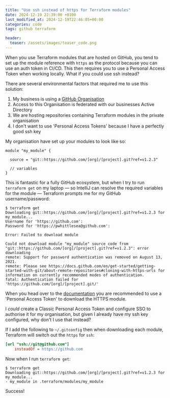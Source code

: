 ```yaml
---
title: "Use ssh instead of https for Terraform modules"
date: 2024-12-19 22:39:00 +0100
last_modified_at: 2024-12-19T22:46:05+00:00
categories: code
tags: github terraform

header:
  teaser: /assets/images/teaser_code.png
---
```


When you use Terraform modules that are hosted on GitHub, you tend to set up the module reference with `https` as the protocol because you can use an auth token in CI/CD.
This then requires you to use a Personal Access Token when working locally.
What if you could use ssh instead?

There are several environmental factors that required me to use this solution:

1. My business is using a [GitHub Organisation](https://docs.github.com/en/organizations/collaborating-with-groups-in-organizations/about-organizations#about-organizations)
2. Access to this Organisation is federated with our businesses Active Directory
3. We are hosting repositories containing Terraform modules in the private organisation
4. I don't want to use 'Personal Access Tokens' because I have a perfectly good ssh key

My organisation have set up your modules to look like so:

```hcl
module "my_module" {

  source = "git::https://github.com/[org]/[project].git?ref=v1.2.3"

  // variables
}
```

This is fantastic for a fully GitHub ecosystem, but when I try to run `terraform get` on my laptop &mdash; so IntelliJ can resolve the required variables for the module &mdash; Terraform prompts me for my GitHub username/password:

```console
$ terraform get
Downloading git::https://github.com/[org]/[project].git?ref=v1.2.3 for my_module...
Username for 'https://github.com':
Password for 'https://pwhittlesea@github.com':

Error: Failed to download module

Could not download module "my_module" source code from "git::https://github.com/[org]/[project].git?ref=v1.2.3": error downloading
remote: Support for password authentication was removed on August 13, 2021.
remote: Please see https://docs.github.com/en/get-started/getting-started-with-git/about-remote-repositories#cloning-with-https-urls for information on currently recommended modes of authentication.
fatal: Authentication failed for 'https://github.com/[org]/[project].git/'
```

When you head over to the [documentation](https://docs.github.com/en/get-started/getting-started-with-git/about-remote-repositories#cloning-with-https-urls) you are recommended to use a 'Personal Access Token' to download the HTTPS module.

I _could_ create a Classic Personal Access Token and configure SSO to authorise it for my organisation, but given I already have my ssh key configured, why don't I use that instead?

If I add the following to `~/.gitconfig` then when downloading each module, Terraform will switch out the `https` for `ssh`:

```ini
[url "ssh://git@github.com"]
    insteadOf = https://github.com
```

Now when I run `terraform get`:

```console
$ terraform get
Downloading git::https://github.com/[org]/[project].git?ref=v1.2.3 for my_module...
- my_module in .terraform/modules/my_module
```

Success!
